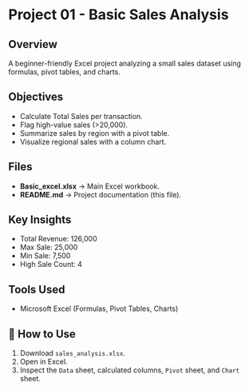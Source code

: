 # Project 01 - Basic Sales Analysis

## Overview
A beginner-friendly Excel project analyzing a small sales dataset using formulas, pivot tables, and charts.

## Objectives
- Calculate Total Sales per transaction.
- Flag high-value sales (>20,000).
- Summarize sales by region with a pivot table.
- Visualize regional sales with a column chart.

## Files
- **Basic_excel.xlsx** → Main Excel workbook.
- **README.md** → Project documentation (this file).

## Key Insights
- Total Revenue: 126,000  
- Max Sale: 25,000  
- Min Sale: 7,500  
- High Sale Count: 4  

## Tools Used
- Microsoft Excel (Formulas, Pivot Tables, Charts)

## 🚀 How to Use
1. Download `sales_analysis.xlsx`.
2. Open in Excel.
3. Inspect the `Data` sheet, calculated columns, `Pivot` sheet, and `Chart` sheet.
